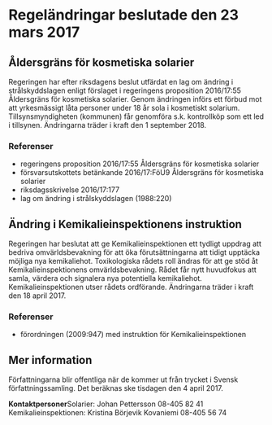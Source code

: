 # Regeländringar beslutade den 23 mars 2017

## Åldersgräns för kosmetiska solarier

Regeringen har efter riksdagens beslut utfärdat en lag om ändring i strålskyddslagen enligt förslaget i regeringens proposition 2016/17:55 Åldersgräns för kosmetiska solarier. Genom ändringen införs ett förbud mot att yrkesmässigt låta personer under 18 år sola i kosmetiskt solarium. Tillsynsmyndigheten (kommunen) får genomföra s.k. kontrollköp som ett led i tillsynen. Ändringarna träder i kraft den 1 september 2018\.

### Referenser

* regeringens proposition 2016/17:55 Åldersgräns för kosmetiska solarier
* försvarsutskottets betänkande 2016/17:FöU9 Åldersgräns för kosmetiska solarier
* riksdagsskrivelse 2016/17:177
* lag om ändring i strålskyddslagen (1988:220\)

## Ändring i Kemikalieinspektionens instruktion

Regeringen har beslutat att ge Kemikalieinspektionen ett tydligt uppdrag att bedriva omvärldsbevakning för att öka förutsättningarna att tidigt upptäcka möjliga nya kemikaliehot. Toxikologiska rådets roll ändras för att ge stöd åt Kemikalieinspektionens omvärldsbevakning. Rådet får nytt huvudfokus att samla, värdera och signalera nya potentiella kemikaliehot. Kemikalieinspektionen utser rådets ordförande. Ändringarna träder i kraft den 18 april 2017\.

### Referenser

* förordningen (2009:947\) med instruktion för Kemikalieinspektionen

## Mer information

Författningarna blir offentliga när de kommer ut från trycket i Svensk författningssamling. Det beräknas ske tisdagen den 4 april 2017\.

**Kontaktpersoner**Solarier: Johan Pettersson 08\-405 82 41
Kemikalieinspektionen: Kristina Börjevik Kovaniemi 08\-405 56 74
